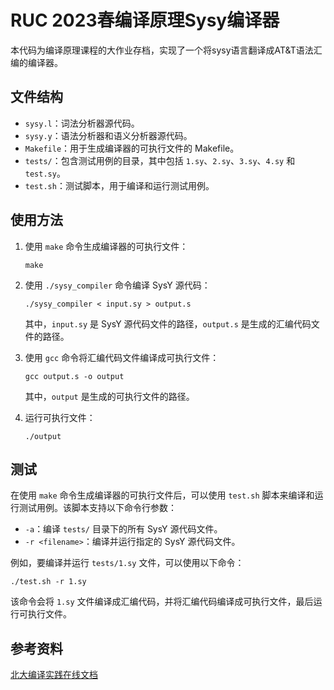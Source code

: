 # RUC 2023春编译原理Sysy编译器

本代码为编译原理课程的大作业存档，实现了一个将sysy语言翻译成AT&T语法汇编的编译器。

## 文件结构

- `sysy.l`：词法分析器源代码。
- `sysy.y`：语法分析器和语义分析器源代码。
- `Makefile`：用于生成编译器的可执行文件的 Makefile。
- `tests/`：包含测试用例的目录，其中包括 `1.sy`、`2.sy`、`3.sy`、`4.sy` 和 `test.sy`。
- `test.sh`：测试脚本，用于编译和运行测试用例。

## 使用方法

1. 使用 `make` 命令生成编译器的可执行文件：

   ```
   make
   ```

2. 使用 `./sysy_compiler` 命令编译 SysY 源代码：

   ```
   ./sysy_compiler < input.sy > output.s
   ```

   其中，`input.sy` 是 SysY 源代码文件的路径，`output.s` 是生成的汇编代码文件的路径。

3. 使用 `gcc` 命令将汇编代码文件编译成可执行文件：

   ```
   gcc output.s -o output 
   ```

   其中，`output` 是生成的可执行文件的路径。

4. 运行可执行文件：

   ```
   ./output
   ```

## 测试
在使用 `make` 命令生成编译器的可执行文件后，可以使用 `test.sh` 脚本来编译和运行测试用例。该脚本支持以下命令行参数：

- `-a`：编译 `tests/` 目录下的所有 SysY 源代码文件。
- `-r <filename>`：编译并运行指定的 SysY 源代码文件。

例如，要编译并运行 `tests/1.sy` 文件，可以使用以下命令：

```
./test.sh -r 1.sy
```

该命令会将 `1.sy` 文件编译成汇编代码，并将汇编代码编译成可执行文件，最后运行可执行文件。


## 参考资料
[北大编译实践在线文档](https://pku-minic.github.io/online-doc/#/)
